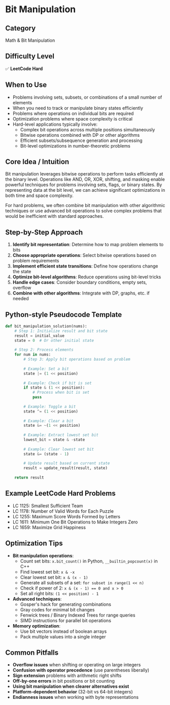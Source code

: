 # Bit Manipulation

## Category
Math & Bit Manipulation

## Difficulty Level
✅ **LeetCode Hard**

## When to Use
- Problems involving sets, subsets, or combinations of a small number of elements
- When you need to track or manipulate binary states efficiently
- Problems where operations on individual bits are required
- Optimization problems where space complexity is critical
- Hard-level applications typically involve:
  - Complex bit operations across multiple positions simultaneously
  - Bitwise operations combined with DP or other algorithms
  - Efficient subsets/subsequence generation and processing
  - Bit-level optimizations in number-theoretic problems

## Core Idea / Intuition
Bit manipulation leverages bitwise operations to perform tasks efficiently at the binary level. Operations like AND, OR, XOR, shifting, and masking enable powerful techniques for problems involving sets, flags, or binary states. By representing data at the bit level, we can achieve significant optimizations in both time and space complexity.

For hard problems, we often combine bit manipulation with other algorithmic techniques or use advanced bit operations to solve complex problems that would be inefficient with standard approaches.

## Step-by-Step Approach
1. **Identify bit representation**: Determine how to map problem elements to bits
2. **Choose appropriate operations**: Select bitwise operations based on problem requirements
3. **Implement efficient state transitions**: Define how operations change the state
4. **Optimize bit-level algorithms**: Reduce operations using bit-level tricks
5. **Handle edge cases**: Consider boundary conditions, empty sets, overflow
6. **Combine with other algorithms**: Integrate with DP, graphs, etc. if needed

## Python-style Pseudocode Template
```python
def bit_manipulation_solution(nums):
    # Step 1: Initialize result and bit state
    result = initial_value
    state = 0  # Or other initial state
    
    # Step 2: Process elements
    for num in nums:
        # Step 3: Apply bit operations based on problem
        
        # Example: Set a bit
        state |= (1 << position)
        
        # Example: Check if bit is set
        if state & (1 << position):
            # Process when bit is set
            pass
        
        # Example: Toggle a bit
        state ^= (1 << position)
        
        # Example: Clear a bit
        state &= ~(1 << position)
        
        # Example: Extract lowest set bit
        lowest_bit = state & -state
        
        # Example: Clear lowest set bit
        state &= (state - 1)
        
        # Update result based on current state
        result = update_result(result, state)
    
    return result
```

## Example LeetCode Hard Problems
- LC 1125: Smallest Sufficient Team
- LC 1178: Number of Valid Words for Each Puzzle
- LC 1255: Maximum Score Words Formed by Letters
- LC 1611: Minimum One Bit Operations to Make Integers Zero
- LC 1659: Maximize Grid Happiness

## Optimization Tips
- **Bit manipulation operations**:
  - Count set bits: `x.bit_count()` in Python, `__builtin_popcount(x)` in C++
  - Find lowest set bit: `x & -x`
  - Clear lowest set bit: `x & (x - 1)`
  - Generate all subsets of a set: `for subset in range(1 << n)`
  - Check if power of 2: `x & (x - 1) == 0 and x > 0`
  - Set all right bits: `(1 << position) - 1`
- **Advanced techniques**:
  - Gosper's hack for generating combinations
  - Gray codes for minimal bit changes
  - Fenwick trees / Binary Indexed Trees for range queries
  - SIMD instructions for parallel bit operations
- **Memory optimization**:
  - Use bit vectors instead of boolean arrays
  - Pack multiple values into a single integer

## Common Pitfalls
- **Overflow issues** when shifting or operating on large integers
- **Confusion with operator precedence** (use parentheses liberally)
- **Sign extension** problems with arithmetic right shifts
- **Off-by-one errors** in bit positions or bit counting
- **Using bit manipulation when clearer alternatives exist**
- **Platform-dependent behavior** (32-bit vs 64-bit integers)
- **Endianness issues** when working with byte representations
